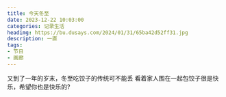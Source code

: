 ```yaml
---
title: 今天冬至
date: 2023-12-22 10:03:00
categories: 记录生活
headimg: https://bu.dusays.com/2024/01/31/65ba42d52ff31.jpg
description: 一直
tags:
- 节日
- 画廊
---
```

又到了一年的岁末，冬至吃饺子的传统可不能丢 看着家人围在一起包饺子很是快乐，希望你也是快乐的?
